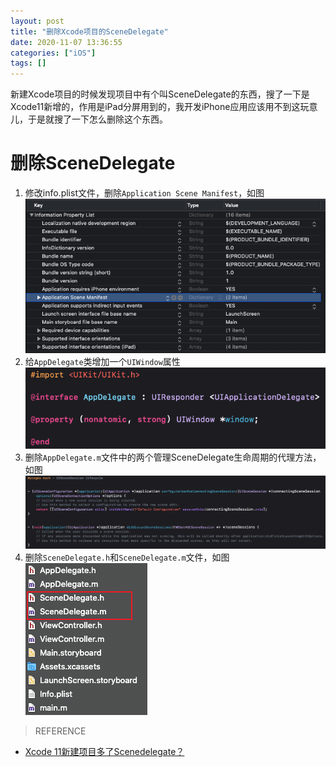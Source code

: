 ```yaml
---
layout: post
title: "删除Xcode项目的SceneDelegate"
date: 2020-11-07 13:36:55
categories: ["iOS"]
tags: []
---
```

新建Xcode项目的时候发现项目中有个叫SceneDelegate的东西，搜了一下是Xcode11新增的，作用是iPad分屏用到的，我开发iPhone应用应该用不到这玩意儿，于是就搜了一下怎么删除这个东西。<!--more-->
# 删除SceneDelegate
1. 修改info.plist文件，删除`Application Scene Manifest`，如图
[![修改info.plist](/img/0035/0035-1.png "修改info.plist")](/img/0035/0035-1.png "修改info.plist")
2. 给`AppDelegate`类增加一个`UIWindow`属性
[![修改info.plist](/img/0035/0035-2.png "增加window")](/img/0035/0035-2.png "增加window")
3. 删除`AppDelegate.m`文件中的两个管理SceneDelegate生命周期的代理方法，如图
[![删除代理方法](/img/0035/0035-3.png "删除代理方法")](/img/0035/0035-3.png "删除代理方法")
4. 删除`SceneDelegate.h`和`SceneDelegate.m`文件，如图
[![删除代码文件](/img/0035/0035-4.png "删除代码文件")](/img/0035/0035-4.png "删除代码文件")

> REFERENCE
- [Xcode 11新建项目多了Scenedelegate？](https://www.jianshu.com/p/25b37bd40cd7 "Xcode 11新建项目多了Scenedelegate？")